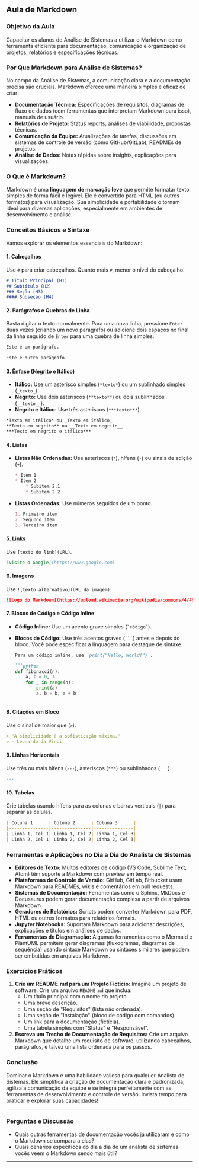 ## Aula de Markdown

### Objetivo da Aula
Capacitar os alunos de Análise de Sistemas a utilizar o Markdown como ferramenta eficiente para documentação, comunicação e organização de projetos, relatórios e especificações técnicas.

### Por Que Markdown para Análise de Sistemas?
No campo da Análise de Sistemas, a comunicação clara e a documentação precisa são cruciais. Markdown oferece uma maneira simples e eficaz de criar:
* **Documentação Técnica:** Especificações de requisitos, diagramas de fluxo de dados (com ferramentas que interpretam Markdown para isso), manuais de usuário.
* **Relatórios de Projeto:** Status reports, análises de viabilidade, propostas técnicas.
* **Comunicação da Equipe:** Atualizações de tarefas, discussões em sistemas de controle de versão (como GitHub/GitLab), READMEs de projetos.
* **Análise de Dados:** Notas rápidas sobre insights, explicações para visualizações.

### O Que é Markdown?
Markdown é uma **linguagem de marcação leve** que permite formatar texto simples de forma fácil e legível. Ele é convertido para HTML (ou outros formatos) para visualização. Sua simplicidade e portabilidade o tornam ideal para diversas aplicações, especialmente em ambientes de desenvolvimento e análise.

### Conceitos Básicos e Sintaxe

Vamos explorar os elementos essenciais do Markdown:

#### 1. Cabeçalhos
Use `#` para criar cabeçalhos. Quanto mais `#`, menor o nível do cabeçalho.

```markdown
# Título Principal (H1)
## Subtítulo (H2)
### Seção (H3)
#### Subseção (H4)
```

#### 2. Parágrafos e Quebras de Linha
Basta digitar o texto normalmente. Para uma nova linha, pressione `Enter` duas vezes (criando um novo parágrafo) ou adicione dois espaços no final da linha seguido de `Enter` para uma quebra de linha simples.

```markdown
Este é um parágrafo.

Este é outro parágrafo.
```

#### 3. Ênfase (Negrito e Itálico)
* **Itálico:** Use um asterisco simples (`*texto*`) ou um sublinhado simples (`_texto_`).
* **Negrito:** Use dois asteriscos (`**texto**`) ou dois sublinhados (`__texto__`).
* **Negrito e Itálico:** Use três asteriscos (`***texto***`).

```markdown
*Texto em itálico* ou _Texto em itálico_
**Texto em negrito** ou __Texto em negrito__
***Texto em negrito e itálico***
```

#### 4. Listas
* **Listas Não Ordenadas:** Use asteriscos (`*`), hífens (`-`) ou sinais de adição (`+`).

    ```markdown
    * Item 1
    * Item 2
        * Subitem 2.1
        * Subitem 2.2
    ```

* **Listas Ordenadas:** Use números seguidos de um ponto.

    ```markdown
    1. Primeiro item
    2. Segundo item
    3. Terceiro item
    ```

#### 5. Links
Use `[texto do link](URL)`.

```markdown
[Visite o Google](https://www.google.com)
```

#### 6. Imagens
Use `![texto alternativo](URL da imagem)`.

```markdown
![Logo do Markdown](https://upload.wikimedia.org/wikipedia/commons/4/48/Markdown-mark.svg)
```

#### 7. Blocos de Código e Código Inline
* **Código Inline:** Use um acento grave simples (`` `código` ``).
* **Blocos de Código:** Use três acentos graves (```` ``` ````) antes e depois do bloco. Você pode especificar a linguagem para destaque de sintaxe.

    ```markdown
    Para um código inline, use `print("Hello, World!")`.

    ```python
    def fibonacci(n):
        a, b = 0, 1
        for _ in range(n):
            print(a)
            a, b = b, a + b
    ```
    ```

#### 8. Citações em Bloco
Use o sinal de maior que (`>`).

```markdown
> "A simplicidade é a sofisticação máxima."
> - Leonardo da Vinci
```

#### 9. Linhas Horizontais
Use três ou mais hífens (`---`), asteriscos (`***`) ou sublinhados (`___`).

```markdown
---
```

#### 10. Tabelas
Crie tabelas usando hífens para as colunas e barras verticais (`|`) para separar as células.

```markdown
| Coluna 1      | Coluna 2      | Coluna 3      |
|---------------|---------------|---------------|
| Linha 1, Cel 1| Linha 1, Cel 2| Linha 1, Cel 3|
| Linha 2, Cel 1| Linha 2, Cel 2| Linha 2, Cel 3|
```

### Ferramentas e Aplicações no Dia a Dia do Analista de Sistemas

* **Editores de Texto:** Muitos editores de código (VS Code, Sublime Text, Atom) têm suporte a Markdown com preview em tempo real.
* **Plataformas de Controle de Versão:** GitHub, GitLab, Bitbucket usam Markdown para READMEs, wikis e comentários em pull requests.
* **Sistemas de Documentação:** Ferramentas como o Sphinx, MkDocs e Docusaurus podem gerar documentação complexa a partir de arquivos Markdown.
* **Geradores de Relatórios:** Scripts podem converter Markdown para PDF, HTML ou outros formatos para relatórios formais.
* **Jupyter Notebooks:** Suportam Markdown para adicionar descrições, explicações e títulos em análises de dados.
* **Ferramentas de Diagramação:** Algumas ferramentas como o Mermaid e PlantUML permitem gerar diagramas (fluxogramas, diagramas de sequência) usando sintaxe Markdown ou sintaxes similares que podem ser embutidas em arquivos Markdown.

### Exercícios Práticos
1.  **Crie um README.md para um Projeto Fictício:** Imagine um projeto de software. Crie um arquivo `README.md` que inclua:
    * Um título principal com o nome do projeto.
    * Uma breve descrição.
    * Uma seção de "Requisitos" (lista não ordenada).
    * Uma seção de "Instalação" (bloco de código com comandos).
    * Um link para a documentação (fictícia).
    * Uma tabela simples com "Status" e "Responsável".
2.  **Escreva um Trecho de Documentação de Requisitos:** Crie um arquivo Markdown que detalhe um requisito de software, utilizando cabeçalhos, parágrafos, e talvez uma lista ordenada para os passos.

### Conclusão
Dominar o Markdown é uma habilidade valiosa para qualquer Analista de Sistemas. Ele simplifica a criação de documentação clara e padronizada, agiliza a comunicação da equipe e se integra perfeitamente com as ferramentas de desenvolvimento e controle de versão. Invista tempo para praticar e explorar suas capacidades!

---

### Perguntas e Discussão
* Quais outras ferramentas de documentação vocês já utilizaram e como o Markdown se compara a elas?
* Quais cenários específicos do dia a dia de um analista de sistemas vocês veem o Markdown sendo mais útil?

---
